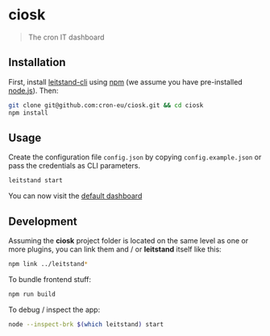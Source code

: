 # ciosk
> The cron IT dashboard

## Installation

First, install [leitstand-cli](https://npmjs.org/package/leitstand-cli) using [npm](https://www.npmjs.com/) (we assume you have pre-installed [node.js](https://nodejs.org/)). Then:

```bash
git clone git@github.com:cron-eu/ciosk.git && cd ciosk
npm install
```


## Usage

Create the configuration file `config.json` by copying `config.example.json` or pass the credentials as CLI parameters.

```bash
leitstand start
```

You can now visit the [default dashboard](http://localhost:9000/dashboards/default)

## Development

Assuming the **ciosk** project folder is located on the same level as one or more plugins, you can link them and / or **leitstand** itself like this:

```bash
npm link ../leitstand*
```

To bundle frontend stuff:

```bash
npm run build
```

To debug / inspect the app:

```bash
node --inspect-brk $(which leitstand) start
```

